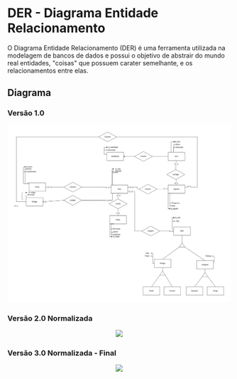 # DER - Diagrama Entidade Relacionamento

O Diagrama Entidade Relacionamento (DER) é uma ferramenta utilizada na modelagem de bancos de dados e possui o objetivo de abstrair do mundo real entidades, "coisas" que possuem carater semelhante, e os relacionamentos entre elas.

## Diagrama

### Versão 1.0

<p align="center">
  <img  src="images/../../images/DER_Percy_Jackson.png">
</p>

### Versão 2.0 Normalizada
<p align="center">
    <img src="https://user-images.githubusercontent.com/54143767/214038688-e01f4107-aef6-4f2d-90ef-6fc8a900ea8d.png">
 </p>
 
### Versão 3.0 Normalizada - Final
<p align="center">
    <img src="https://user-images.githubusercontent.com/54143767/216204667-a8f5887b-6969-428e-a340-8a73b2ee98a3.png">
 </p>
